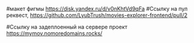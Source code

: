 #макет фигмы 
https://disk.yandex.ru/d/v0nKhtVd9qFa
#Ссылку на пул реквест,
https://github.com/LyubTrush/movies-explorer-frontend/pull/2

#Ссылку на задеплоенный на сервере проект
https://mymov.nomoredomains.rocks/


